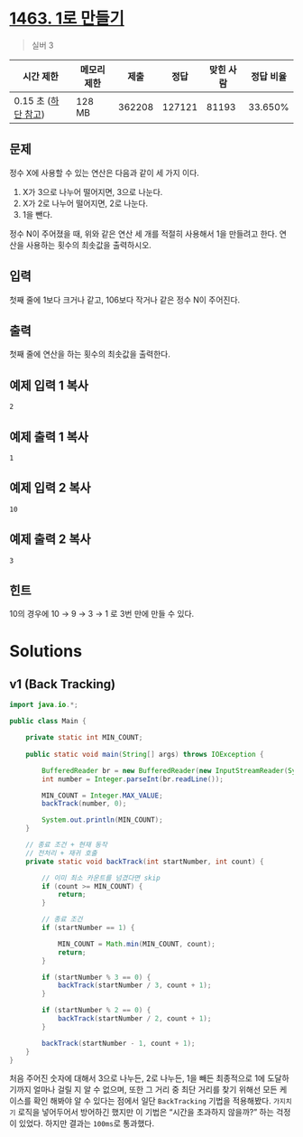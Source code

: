 # [1463. 1로 만들기](https://www.acmicpc.net/problem/1463)

> 실버 3

| 시간 제한                                                    | 메모리 제한 | 제출   | 정답   | 맞힌 사람 | 정답 비율 |
| ------------------------------------------------------------ | ----------- | ------ | ------ | --------- | --------- |
| 0.15 초 ([하단 참고](https://www.acmicpc.net/problem/1463#)) | 128 MB      | 362208 | 127121 | 81193     | 33.650%   |

## 문제

정수 X에 사용할 수 있는 연산은 다음과 같이 세 가지 이다.

1. X가 3으로 나누어 떨어지면, 3으로 나눈다.
2. X가 2로 나누어 떨어지면, 2로 나눈다.
3. 1을 뺀다.

정수 N이 주어졌을 때, 위와 같은 연산 세 개를 적절히 사용해서 1을 만들려고 한다. 연산을 사용하는 횟수의 최솟값을 출력하시오.

## 입력

첫째 줄에 1보다 크거나 같고, 106보다 작거나 같은 정수 N이 주어진다.

## 출력

첫째 줄에 연산을 하는 횟수의 최솟값을 출력한다.

## 예제 입력 1 복사

```
2
```

## 예제 출력 1 복사

```
1
```

## 예제 입력 2 복사

```
10
```

## 예제 출력 2 복사

```
3
```

## 힌트

10의 경우에 10 → 9 → 3 → 1 로 3번 만에 만들 수 있다.

# Solutions

## v1 (Back Tracking)

```java
import java.io.*;

public class Main {

    private static int MIN_COUNT;
    
    public static void main(String[] args) throws IOException {

        BufferedReader br = new BufferedReader(new InputStreamReader(System.in));
        int number = Integer.parseInt(br.readLine());

        MIN_COUNT = Integer.MAX_VALUE;
        backTrack(number, 0);

        System.out.println(MIN_COUNT);
    }

    // 종료 조건 + 현재 동작
    // 전처리 + 재귀 호출
    private static void backTrack(int startNumber, int count) {

        // 이미 최소 카운트를 넘겼다면 skip
        if (count >= MIN_COUNT) {
            return; 
        }

        // 종료 조건
        if (startNumber == 1) {

            MIN_COUNT = Math.min(MIN_COUNT, count);
            return;
        }

        if (startNumber % 3 == 0) {
            backTrack(startNumber / 3, count + 1);
        }

        if (startNumber % 2 == 0) {
            backTrack(startNumber / 2, count + 1);
        }

        backTrack(startNumber - 1, count + 1);
    }
}
```

처음 주어진 숫자에 대해서 3으로 나누든, 2로 나누든, 1을 빼든 최종적으로 1에 도달하기까지 얼마나 걸릴 지 알 수 없으며, 또한 그 거리 중 최단 거리를 찾기 위해선 모든 케이스를 확인 해봐야 알 수 있다는 점에서 일단 `BackTracking` 기법을 적용해봤다. `가지치기` 로직을 넣어두어서 방어하긴 했지만 이 기법은 “시간을 초과하지 않을까?” 하는 걱정이 있었다. 하지만 결과는 `100ms`로 통과했다. 

